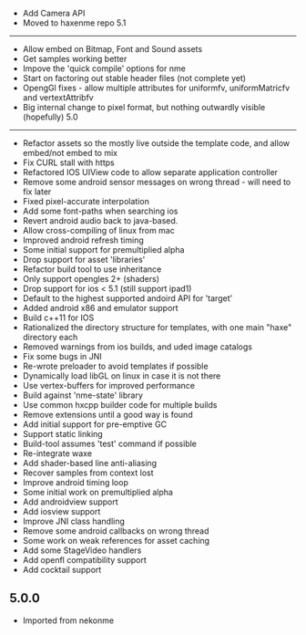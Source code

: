 
* Add Camera API
* Moved to haxenme repo
5.1
--------------------------

* Allow embed on Bitmap, Font and Sound assets
* Get samples working better
* Impove the 'quick compile' options for nme
* Start on factoring out stable header files (not complete yet)
* OpengGl fixes - allow multiple attributes for uniformfv, uniformMatricfv and vertextAttribfv
* Big internal change to pixel format, but nothing outwardly visible (hopefully)
5.0
--------------------------

* Refactor assets so the mostly live outside the template code, and allow embed/not embed to mix
* Fix CURL stall with https
* Refactored IOS UIView code to allow separate application controller
* Remove some android sensor messages on wrong thread - will need to fix later
* Fixed pixel-accurate interpolation
* Add some font-paths when searching ios
* Revert android audio back to java-based.
* Allow cross-compiling of linux from mac
* Improved android refresh timing
* Some initial support for premultiplied alpha
* Drop support for asset 'libraries'
* Refactor build tool to use inheritance
* Only support opengles 2+ (shaders)
* Drop support for ios < 5.1 (still support ipad1)
* Default to the highest supported andoird API for 'target'
* Added android x86 and emulator support
* Build c++11 for IOS
* Rationalized the directory structure for templates, with one main "haxe" directory each
* Removed warnings from ios builds, and uded image catalogs
* Fix some bugs in JNI
* Re-wrote preloader to avoid templates if possible
* Dynamically load libGL on linux in case it is not there
* Use vertex-buffers for improved performance
* Build against 'nme-state' library
* Use common hxcpp builder code for multiple builds
* Remove extensions until a good way is found
* Add initial support for pre-emptive GC
* Support static linking
* Build-tool assumes 'test' command if possible
* Re-integrate waxe
* Add shader-based line anti-aliasing
* Recover samples from context lost
* Improve android timing loop
* Some initial work on premultiplied alpha
* Add androidview support
* Add iosview support
* Improve JNI class handling
* Remove some android callbacks on wrong thread
* Some work on weak references for asset caching
* Add some StageVideo handlers
* Add openfl compatibility support
* Add cocktail support

5.0.0
--------------------------
* Imported from nekonme
